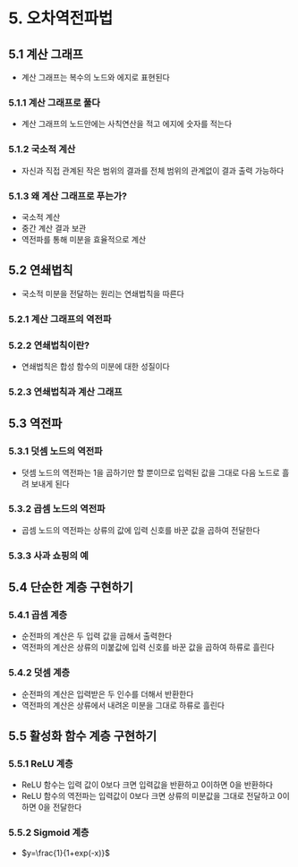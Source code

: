 # 5. 오차역전파법
## 5.1 계산 그래프
- 계산 그래프는 복수의 노드와 에지로 표현된다
### 5.1.1 계산 그래프로 풀다
- 계산 그래프의 노드안에는 사칙연산을 적고 에지에 숫자를 적는다
### 5.1.2 국소적 계산
- 자신과 직접 관계된 작은 범위의 결과를 전체 범위의 관계없이 결과 출력 가능하다
### 5.1.3 왜 계산 그래프로 푸는가?
- 국소적 계산
- 중간 계산 결과 보관
- 역전파를 통해 미분을 효율적으로 계산
## 5.2 연쇄법칙
- 국소적 미분을 전달하는 원리는 연쇄법칙을 따른다
### 5.2.1 계산 그래프의 역전파
### 5.2.2 연쇄법칙이란?
- 연쇄법칙은 합성 함수의 미분에 대한 성질이다
### 5.2.3 연쇄법칙과 계산 그래프
## 5.3 역전파
### 5.3.1 덧셈 노드의 역전파
- 덧셈 노드의 역전파는 1을 곱하기만 할 뿐이므로 입력된 값을 그대로 다음 노드로 흘려 보내게 된다
### 5.3.2 곱셈 노드의 역전파
- 곱셈 노드의 역전파는 상류의 값에 입력 신호를 바꾼 값을 곱하여 전달한다
### 5.3.3 사과 쇼핑의 예
## 5.4 단순한 계층 구현하기
### 5.4.1 곱셈 계층
- 순전파의 계산은 두 입력 값을 곱해서 출력한다
- 역전파의 계산은 상류의 미붙값에 입력 신호를 바꾼 값을 곱하여 하류로 흘린다
### 5.4.2 덧셈 계층
- 순전파의 계산은 입력받은 두 인수를 더해서 반환한다
- 역전파의 계산은 상류에서 내려온 미분을 그대로 하류로 흘린다
## 5.5 활성화 함수 계층 구현하기
### 5.5.1 ReLU 계층
- ReLU 함수는 입력 값이 0보다 크면 입력값을 반환하고 0이하면 0을 반환하다
- ReLU 함수의 역전파는 입력값이 0보다 크면 상류의 미분값을 그대로 전달하고 0이하면 0을 전달한다
### 5.5.2 Sigmoid 계층
- $y=\frac{1}{1+exp(-x)}$
